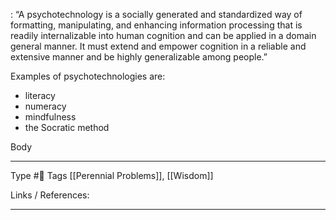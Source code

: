 : “A psychotechnology is a socially generated and standardized way of formatting, manipulating, and enhancing information processing that is readily internalizable into human cognition and can be applied in a domain general manner. It must extend and empower cognition in a reliable and extensive manner and be highly generalizable among people.”

Examples of psychotechnologies are:

-   literacy
-   numeracy
-   mindfulness
-   the Socratic method

Body 

---
Type #🌱 
Tags [[Perennial Problems]], [[Wisdom]]

Links / References:


---